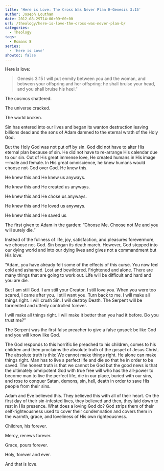 ```yaml
---
title: 'Here is Love: The Cross Was Never Plan B—Genesis 3:15'
author: Joseph Louthan
date: 2012-08-29T14:00:09+00:00
url: /theology/here-is-love-the-cross-was-never-plan-b/
categories:
  - Theology
tags:
  - Romans 8
series:
  - 'Here is Love'
showtoc: false
---
```

Here is love:

> Genesis 3:15 I will put enmity between you and the woman, and between your offspring and her offspring; he shall bruise your head, and you shall bruise his heel.”

The cosmos shattered.

The universe cracked.

The world broken.

Sin has entered into our lives and began its wanton destruction leaving billions dead and the sons of Adam damned to the eternal wrath of the Holy God.

But the Holy God was not put off by sin. God did not have to alter His eternal plan because of sin. He did not have to re-arrange His calendar due to our sin. Out of His great immense love, He created humans in His image—male and female. In His great omniscience, he knew humans would choose not-God over God. He knew this.

He knew this and He knew us anyways.

He knew this and He created us anyways.

He knew this and He chose us anyways.

He knew this and He loved us anyways.

He knew this and He saved us.

The first given to Adam in the garden: “Choose Me. Choose not Me and you will surely die.”

Instead of the fullness of life, joy, satisfaction, and pleasures forevermore, we choose not-God. Sin began its death march. However, God stepped into our dying world and into our dying lives and gives not a commandment but His love:

“Adam, you have already felt some of the effects of this curse. You now feel cold and ashamed. Lost and bewildered. Frightened and alone. There are many things that are going to work out. Life will be difficult and hard and you are die.

But I am still God. I am still your Creator. I still love you. When you were too scared, I came after you. I still want you. Turn back to me. I will make all things right. I will crush Sin. I will destroy Death. The Serpent will be tormented and utterly controlled forever.

I will make all things right. I will make it better than you had it before. Do you trust me?”

The Serpent was the first false preacher to give a false gospel: be like God and you will know like God.

The God responds to this horrific lie preached to his children, comes to his children and then proclaims the absolute truth of the gospel of Jesus Christ. The absolute truth is this: We cannot make things right. He alone can make things right. Man has to live a perfect life and die so that he in order to be saved. The honest truth is that we cannot be God but the good news is that the ultimately omnipotent God with true free will who has the all-power to become man to live the perfect life, die in our place, buried with our sins, and rose to conquer Satan, demons, sin, hell, death in order to save His people from their sins.

Adam and Eve believed this. They believed this with all of their heart. On the first day of their sin-infested lives, they believed and then, they laid down to rest in His presence. What does a loving God do? God strips them of their self-righteousness used to cover their condemnation and covers them in the warmth, grace, and loveliness of His own righteousness.

Children, his forever.

Mercy, renews forever.

Grace, pours forever.

Holy, forever and ever.

And that is love.
